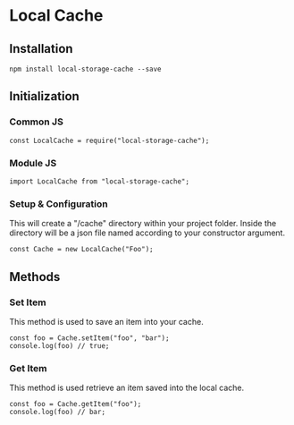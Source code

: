 # Local Cache

## Installation

    npm install local-storage-cache --save

## Initialization

### Common JS

    const LocalCache = require("local-storage-cache");

### Module JS

    import LocalCache from "local-storage-cache";

### Setup & Configuration

This will create a "/cache" directory within your project folder. Inside the directory will be a json file named according to your constructor argument.

    const Cache = new LocalCache("Foo");

## Methods

### Set Item

This method is used to save an item into your cache.

    const foo = Cache.setItem("foo", "bar");
    console.log(foo) // true;

### Get Item

This method is used retrieve an item saved into the local cache.

    const foo = Cache.getItem("foo");
    console.log(foo) // bar;
